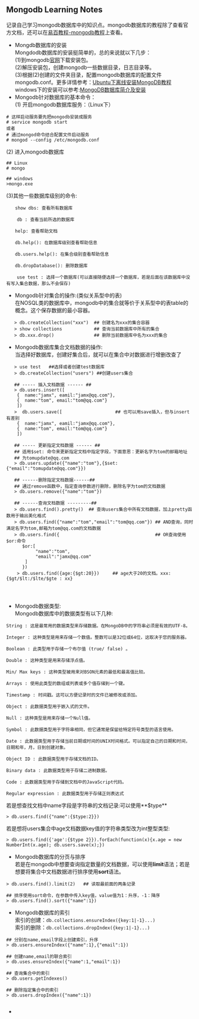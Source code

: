 ## Mongodb Learning Notes<br>
记录自己学习mongodb数据库中的知识点。mongodb数据库的教程除了查看官方文档，还可以在[易百教程-mongodb教程](http://www.yiibai.com/mongodb/)上查看。<br>

* Mongdb数据库的安装<br>
  Mongdodb数据库的安装挺简单的，总的来说就以下几步：<br>
  (1)到mongodb[官网](http://www.mongodb.org/downloads)下载安装包。<br>
  (2)解压安装包，创建mongodb一些数据目录，日志目录等。<br>
  (3)根据(2)创建的文件夹目录，配置mongodb数据库的配置文件mongodb.conf。更多详情参考：[Ubuntu下离线安装MongoDB教程](http://blog.csdn.net/u010858605/article/details/50957610)<br> windows下的安装可以参考:[MongoDB数据库简介及安装](http://www.cnblogs.com/libingql/archive/2011/06/13/2079438.html)<br>
* Mongodb针对数据库的基本命令：<br>
  (1) 开启mongodb数据库服务：（Linux下）<br>
```shell
# 这样启动服务要先把mongodb安装成服务
# service mongodb start 
或者
# 通过mongod命令结合配置文件启动服务
# mongod --config /etc/mongodb.conf
```
   (2) 进入mongodb数据库<br>
```shell
## Linux
# mongo

## windows
>mongo.exe
```
   (3)其他一些数据库级别的命令:<br>
```shell
　　show dbs: 查看所有数据库

    db : 查看当前所选的数据库    

　　help: 查看帮助文档

　　db.help(): 在数据库级别查看帮助信息

　　db.users.help(): 在集合级别查看帮助信息

　　db.dropDatabase(): 删除数据库

    use test : 选择一个数据库(可以直接随便选择一个数据库，若是后面在该数据库中没有写入集合数据，那么不会保存)
```
* Mongodb针对集合的操作:(类似关系型中的表)<br>
  在NOSQL类的数据库中，mongodb中的集合就等价于关系型中的表table的概念。这个保存数据的最小容器。<br>
```shell
   > db.createCollection("xxx")  ## 创建名为xxx的集合容器
   > show collections            ## 查询当前数据库中所有的集合
   > db.xxx.drop()               ## 删除当前数据库中名为xxx的集合
```
* Mongodb数据库集合文档数据的操作:<br>
  当选择好数据库，创建好集合后，就可以在集合中对数据进行增删改查了<br>
```shell
   > use test   ##选择或者创建test数据库
   > db.createCollection("users") ##创建users集合
   
   ## ----- 插入文档数据 ------ ##
   > db.users.insert([
    {  name:"jamx", eamil:"jamx@qq.com"},
    {  name:"tom", email:"tom@qq.com"}
    ])
   >  db.users.save([                    ## 也可以用save插入，但与insert有差别
    {  name:"jamx", eamil:"jamx@qq.com"},
    {  name:"tom", email:"tom@qq.com"}
    ])

   ## ----- 更新指定文档数据 ------ ##
   ## 适用$set: 命令来更新指定文档中指定字段，下面意思：更新名字为tom的邮箱地址
   ## 为tomupdate@qq.com
   > db.users.update({"name":"tom"},{$set:{"email":"tomupdate@qq.com"}})
   
   ## ------删除指定文档数据------##
   ## 通过remove函数中，指定查询参数进行删除，删除名字为tom的文档数据
   > db.users.remove({"name":"tom"})
   
   ## ------查询文档数据 ---------##
   > db.users.find().pretty()  ## 查询users集合中所有文档数据，加上pretty函数用于输出美化格式
   > db.users.find({"name":"tom","email":"tom@qq.com"}) ## AND查询，同时满足名字为tom,邮箱为tom@qq.com的文档数据
   > db.users.find({                                    ## OR查询使用$or:命令
      $or:[
           "name":"tom",
           "email":"jamx@qq.com"
       ]
      })
    > db.users.find({age:{$gt:20}})     ## age大于20的文档。xxx:{$gt/$lt:/$lte/$gte : xx} 
   
    
   
```
* Mongodb数据类型:<br>
  Mongodb数据库中的数据类型有以下几种:<br>
```shell
String : 这是最常用的数据类型来存储数据。在MongoDB中的字符串必须是有效的UTF-8。

Integer : 这种类型是用来存储一个数值。整数可以是32位或64位，这取决于您的服务器。

Boolean : 此类型用于存储一个布尔值 (true/ false) 。

Double : 这种类型是用来存储浮点值。

Min/ Max keys : 这种类型被用来对BSON元素的最低和最高值比较。

Arrays : 使用此类型的数组或列表或多个值存储到一个键。

Timestamp : 时间戳。这可以方便记录时的文件已被修改或添加。

Object : 此数据类型用于嵌入式的文件。

Null : 这种类型是用来存储一个Null值。

Symbol : 此数据类型用于字符串相同，但它通常是保留给特定符号类型的语言使用。

Date : 此数据类型用于存储当前日期或时间的UNIX时间格式。可以指定自己的日期和时间，日期和年，月，日到创建对象。

Object ID : 此数据类型用于存储文档的ID。

Binary data : 此数据类型用于存储二进制数据。

Code : 此数据类型用于存储到文档中的JavaScript代码。

Regular expression : 此数据类型用于存储正则表达式
```
若是想查找文档中name字段是字符串的文档记录:可以使用**$type**<br>
```shell
> db.users.find({"name":{$type:2}})
```
若是想将users集合中age文档数据key值的字符串类型改为int整型类型:<br>
```shell
> db.users.find({'age':{$type 2}}).forEach(function(x){x.age = new NumberInt(x.age); db.users.save(x);})
```
* Mongodb数据库的分页与排序<br>
  若是在mongodb中想要查询指定数量的文档数据，可以使用**limit**语法；若是想要将集合中文档数据进行排序使用**sort**语法。<br>
```shell
> db.users.find().limit(2)   ## 读取最前面的两条记录

## 排序使用sort命令，在参数中传入key值，value值为1：升序，-1：降序
> db.users.find().sort({"name":1})
```
* Mongodb数据库的索引<br>
 索引的创建：`db.collections.ensureIndex({key:1|-1}...)`<br>
 索引的删除：`db.collections.dropIndex({key:1|-1}...)`<br>
```shell
## 分别在name,email字段上创建索引，升序
> db.users.ensureIndex({"name":1},{"email":1})

## 创建name,email的联合索引
> db.uses.ensureIndex({"name":1,"email":1})

## 查询集合中的索引
> db.users.getIndexes()

## 删除指定集合中的索引
> db.users.dropIndex({"name":1})


```
* 